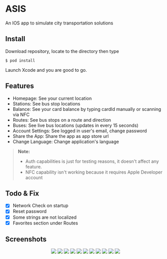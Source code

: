 #  ASIS

An IOS app to simulate city transportation solutions

## Install
Download repository, locate to the directory then type

    $ pod install
Launch Xcode and you are good to go.

## Features

- Homepage: See your current location
- Stations: See bus stop locations
- Balance: See your card balance by typing cardId manually or scanning via NFC
- Routes: See bus stops on a route and direction
- Buses: See live bus locations (updates in every 15 seconds)
- Account Settings: See logged in user's email, change password
- Share the App: Share the app as app store url
- Change Language: Change application's language
> **Note:** 
> - Auth capabilities is just for testing reasons, it doesn't affect any feature. 
> - NFC capability isn't working because it requires Apple Developer account

## Todo & Fix

- [x] Network Check on startup
- [x] Reset password
- [x] Some strings are not localized
- [x] Favorites section under Routes

## Screenshots

<p align="center">
<img src="/screenshots/walk.gif">
<img src="/screenshots/homepage.png">

<img src="/screenshots/stations.png">
<img src="/screenshots/balance.png">
<img src="/screenshots/routes.png">
<img src="/screenshots/route-detail.png">

<img src="/screenshots/buses.png">
<img src="/screenshots/sidemenu.png">
<img src="/screenshots/account-settings.png">

<img src="/screenshots/share-the-app.png">
<img src="/screenshots/change-language.png">
</p>


